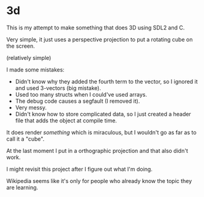# 3d
This is my attempt to make something that does 3D using SDL2 and C.

Very simple, it just uses a perspective projection to put a rotating cube on the screen.

(relatively simple)

I made some mistakes:
  - Didn't know why they added the fourth term to the vector, so I ignored it and used 3-vectors (big mistake).
  - Used too many structs when I could've used arrays.
  - The debug code causes a segfault (I removed it).
  - Very messy.
  - Didn't know how to store complicated data, so I just created a header file that adds the object at compile time.

It does render *something* which is miraculous, but I wouldn't go as far as to call it a "cube".

At the last moment I put in a orthographic projection and that also didn't work.

I might revisit this project after I figure out what I'm doing.

Wikipedia seems like it's only for people who already know the topic they are learning.
